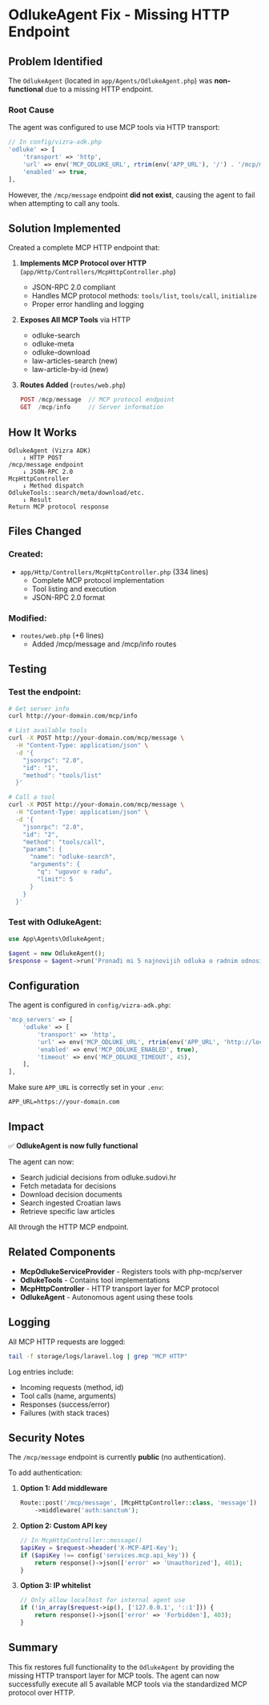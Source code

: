 # OdlukeAgent Fix - Missing HTTP Endpoint

## Problem Identified

The `OdlukeAgent` (located in `app/Agents/OdlukeAgent.php`) was **non-functional** due to a missing HTTP endpoint.

### Root Cause

The agent was configured to use MCP tools via HTTP transport:

```php
// In config/vizra-adk.php
'odluke' => [
    'transport' => 'http',
    'url' => env('MCP_ODLUKE_URL', rtrim(env('APP_URL'), '/') . '/mcp/message'),
    'enabled' => true,
],
```

However, the `/mcp/message` endpoint **did not exist**, causing the agent to fail when attempting to call any tools.

## Solution Implemented

Created a complete MCP HTTP endpoint that:

1. **Implements MCP Protocol over HTTP** (`app/Http/Controllers/McpHttpController.php`)
   - JSON-RPC 2.0 compliant
   - Handles MCP protocol methods: `tools/list`, `tools/call`, `initialize`
   - Proper error handling and logging

2. **Exposes All MCP Tools** via HTTP
   - odluke-search
   - odluke-meta
   - odluke-download
   - law-articles-search (new)
   - law-article-by-id (new)

3. **Routes Added** (`routes/web.php`)
   ```php
   POST /mcp/message  // MCP protocol endpoint
   GET  /mcp/info     // Server information
   ```

## How It Works

```
OdlukeAgent (Vizra ADK)
    ↓ HTTP POST
/mcp/message endpoint
    ↓ JSON-RPC 2.0
McpHttpController
    ↓ Method dispatch
OdlukeTools::search/meta/download/etc.
    ↓ Result
Return MCP protocol response
```

## Files Changed

### Created:
- `app/Http/Controllers/McpHttpController.php` (334 lines)
  - Complete MCP protocol implementation
  - Tool listing and execution
  - JSON-RPC 2.0 format

### Modified:
- `routes/web.php` (+6 lines)
  - Added /mcp/message and /mcp/info routes

## Testing

### Test the endpoint:
```bash
# Get server info
curl http://your-domain.com/mcp/info

# List available tools
curl -X POST http://your-domain.com/mcp/message \
  -H "Content-Type: application/json" \
  -d '{
    "jsonrpc": "2.0",
    "id": "1",
    "method": "tools/list"
  }'

# Call a tool
curl -X POST http://your-domain.com/mcp/message \
  -H "Content-Type: application/json" \
  -d '{
    "jsonrpc": "2.0",
    "id": "2",
    "method": "tools/call",
    "params": {
      "name": "odluke-search",
      "arguments": {
        "q": "ugovor o radu",
        "limit": 5
      }
    }
  }'
```

### Test with OdlukeAgent:
```php
use App\Agents\OdlukeAgent;

$agent = new OdlukeAgent();
$response = $agent->run('Pronađi mi 5 najnovijih odluka o radnim odnosima');
```

## Configuration

The agent is configured in `config/vizra-adk.php`:

```php
'mcp_servers' => [
    'odluke' => [
        'transport' => 'http',
        'url' => env('MCP_ODLUKE_URL', rtrim(env('APP_URL', 'http://localhost'), '/') . '/mcp/message'),
        'enabled' => env('MCP_ODLUKE_ENABLED', true),
        'timeout' => env('MCP_ODLUKE_TIMEOUT', 45),
    ],
],
```

Make sure `APP_URL` is correctly set in your `.env`:
```env
APP_URL=https://your-domain.com
```

## Impact

✅ **OdlukeAgent is now fully functional**

The agent can now:
- Search judicial decisions from odluke.sudovi.hr
- Fetch metadata for decisions
- Download decision documents
- Search ingested Croatian laws
- Retrieve specific law articles

All through the HTTP MCP endpoint.

## Related Components

- **McpOdlukeServiceProvider** - Registers tools with php-mcp/server
- **OdlukeTools** - Contains tool implementations
- **McpHttpController** - HTTP transport layer for MCP protocol
- **OdlukeAgent** - Autonomous agent using these tools

## Logging

All MCP HTTP requests are logged:

```bash
tail -f storage/logs/laravel.log | grep "MCP HTTP"
```

Log entries include:
- Incoming requests (method, id)
- Tool calls (name, arguments)
- Responses (success/error)
- Failures (with stack traces)

## Security Notes

The `/mcp/message` endpoint is currently **public** (no authentication).

To add authentication:

1. **Option 1: Add middleware**
   ```php
   Route::post('/mcp/message', [McpHttpController::class, 'message'])
       ->middleware('auth:sanctum');
   ```

2. **Option 2: Custom API key**
   ```php
   // In McpHttpController::message()
   $apiKey = $request->header('X-MCP-API-Key');
   if ($apiKey !== config('services.mcp.api_key')) {
       return response()->json(['error' => 'Unauthorized'], 401);
   }
   ```

3. **Option 3: IP whitelist**
   ```php
   // Only allow localhost for internal agent use
   if (!in_array($request->ip(), ['127.0.0.1', '::1'])) {
       return response()->json(['error' => 'Forbidden'], 403);
   }
   ```

## Summary

This fix restores full functionality to the `OdlukeAgent` by providing the missing HTTP transport layer for MCP tools. The agent can now successfully execute all 5 available MCP tools via the standardized MCP protocol over HTTP.

